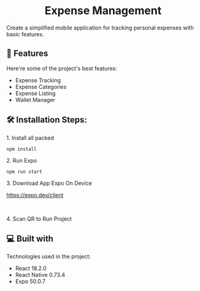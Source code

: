 <h1 align="center" id="title">Expense Management</h1>

<p id="description">Create a simplified mobile application for tracking personal expenses with basic features.</p>

  
  
<h2>🧐 Features</h2>

Here're some of the project's best features:

*   Expense Tracking
*   Expense Categories
*   Expense Listing
*   Wallet Manager

<h2>🛠️ Installation Steps:</h2>

<p>1. Install all packed</p>

```
npm install
```

<p>2. Run Expo</p>

```
npm run start
```

<p>3. Download App Expo On Device</p> 

https://expo.dev/client

<br/>
<p>4. Scan QR to Run Project</p> 
  
<h2>💻 Built with</h2>

Technologies used in the project:

*   React 18.2.0
*   React Native 0.73.4
*   Expo 50.0.7
